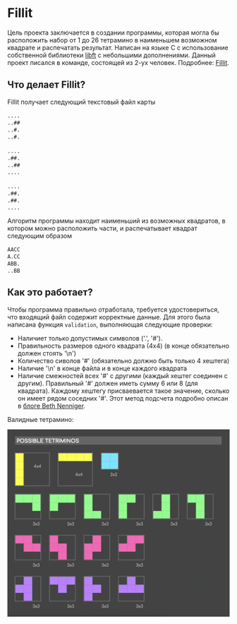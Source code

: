 # Fillit

Цель проекта заключается в создании программы, которая могла бы расположить набор от 1 до 26 тетрамино в наименьшем возможном квадрате и распечатать результат. Написан на языке C с использование собственной библиотеки [libft](https://github.com/G4S-LA/libft) с небольшими дополнениями. Данный проект писался в команде, состоящей из 2-ух человек.
Подробнее: [Fillit](https://github.com/G4S-LA/Fillit/blob/master/resources/fillit.en.pdf).

## Что делает Fillit?

Fillit получает следующий текстовый файл карты

```
....
..##
..#.
..#.

....
.##.
..##
....

....
.##.
.##.
....
```
Алгоритм программы находит наименьший из возможных квадратов, в котором можно расположить части, и распечатывает квадрат следующим образом

```
AACC
A.CC
ABB.
..BB
```

## Как это работает?

Чтобы программа правильно отработала, требуется удостовериться, что входящий файл содержит корректные данные. Для этого была написана функция `validation`, выполняющая следующие проверки:
* Наличиет только допустимых символов ('.', '#').
* Правильность размеров одного квадрата (4x4) (в конце обязательно должен стоять '\n')
* Количество сиволов '#' (обязательно должно быть только 4 хештега)
* Наличие '\n' в конце файла и в конце каждого квадрата
* Наличие смежностей всех '#' с другими (каждый хештег соединен с другим). Правильный '#' должен иметь сумму 6 или 8 (для квадрата). Каждому хештегу присваевается такое значение, сколько он имеет рядом соседних '#'. Этот метод подсчета подробно описан в [блоге Beth Nenniger](https://medium.com/@bethnenniger/fillit-solving-for-the-smallest-square-of-tetrominos-c6316004f909).

Валидные тетрамино:

![possible_tetramino](https://github.com/G4S-LA/pictures/blob/master/Fillit/possible%20tetramino.png)
